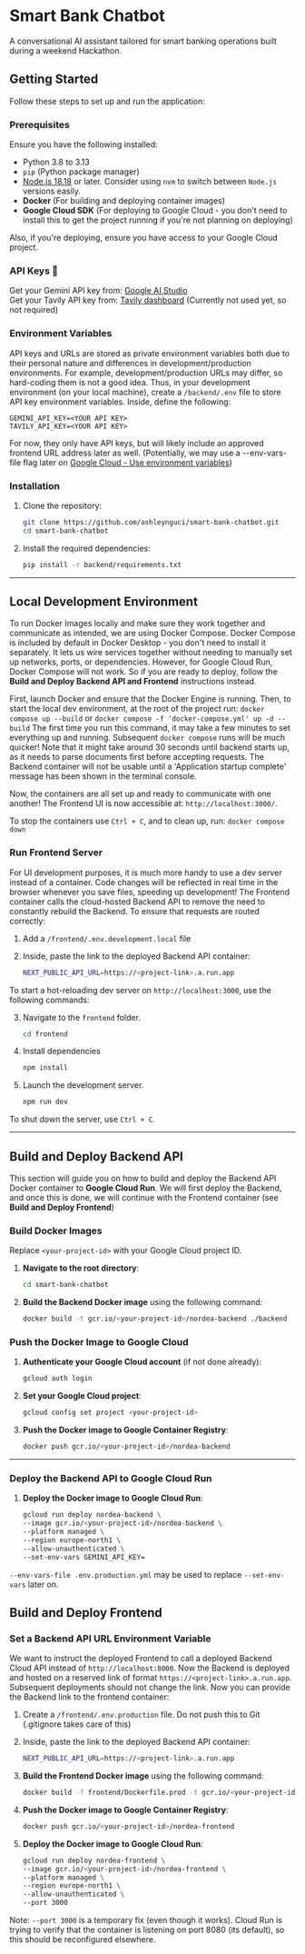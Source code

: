 # Smart Bank Chatbot
A conversational AI assistant tailored for smart banking operations built during a weekend Hackathon.

## Getting Started
Follow these steps to set up and run the application:

### Prerequisites
Ensure you have the following installed:
- Python 3.8 to 3.13
- `pip` (Python package manager)
- [Node.js 18.18](https://nodejs.org/en) or later. Consider using `nvm` to switch between `Node.js` versions easily.
- **Docker** (For building and deploying container images)
- **Google Cloud SDK** (For deploying to Google Cloud - you don't need to install this to get the project running if you're not planning on deploying)

Also, if you're deploying, ensure you have access to your Google Cloud project.

### API Keys 🔑 
Get your Gemini API key from: [Google AI Studio](https://aistudio.google.com/app/apikey)  
Get your Tavily API key from: [Tavily dashboard](https://app.tavily.com/home) (Currently not used yet, so not required)

### Environment Variables
API keys and URLs are stored as private environment variables both due to their personal nature and differences in development/production environments.
For example, development/production URLs may differ, so hard-coding them is not a good idea.
Thus, in your development environment (on your local machine), create a `/backend/.env` file to store API key environment variables.
Inside, define the following:
```
GEMINI_API_KEY=<YOUR API KEY>
TAVILY_API_KEY=<YOUR API KEY>
```
For now, they only have API keys, but will likely include an approved frontend URL address later as well.
(Potentially, we may use a --env-vars-file flag later on [Google Cloud - Use environment variables](https://cloud.google.com/workflows/docs/use-environment-variables)) 

### Installation

1. Clone the repository:
    ```bash
    git clone https://github.com/ashleynguci/smart-bank-chatbot.git
    cd smart-bank-chatbot
    ```

2. Install the required dependencies:
    ```bash
    pip install -r backend/requirements.txt
    ```

---

## Local Development Environment
To run Docker Images locally and make sure they work together and communicate as intended, we are using Docker Compose.
Docker Compose is included by default in Docker Desktop - you don't need to install it separately.
It lets us wire services together without needing to manually set up networks, ports, or dependencies.
However, for Google Cloud Run, Docker Compose will not work. 
So if you are ready to deploy, follow the **Build and Deploy Backend API and Frontend** instructions instead.

First, launch Docker and ensure that the Docker Engine is running. Then, to start the local dev environment, at the root of the project run:
    ```
    docker compose up --build
    ```
or
    ```
    docker compose -f 'docker-compose.yml' up -d --build
    ```
    The first time you run this command, it may take a few minutes to set everything up and running. Subsequent `docker compose` runs will be much quicker!
Note that it might take around 30 seconds until backend starts up, as it needs to parse documents first before accepting requests.
The Backend container will not be usable until a 'Application startup complete' message has been shown in the terminal console.

Now, the containers are all set up and ready to communicate with one another!
The Frontend UI is now accessible at: `http://localhost:3000/`.

To stop the containers use `Ctrl + C`, and to clean up, run:
    ```
    docker compose down
    ```

### Run Frontend Server
For UI development purposes, it is much more handy to use a dev server instead of a container.
Code changes will be reflected in real time in the browser whenever you save files, speeding up development!
The Frontend container calls the cloud-hosted Backend API to remove the need to constantly rebuild the Backend.
To ensure that requests are routed correctly:

1. Add a `/frontend/.env.development.local` file

2. Inside, paste the link to the deployed Backend API container:
    ```bash
    NEXT_PUBLIC_API_URL=https://<project-link>.a.run.app
    ```

To start a hot-reloading dev server on `http://localhost:3000`, use the following commands:

3. Navigate to the `frontend` folder.
    ```bash
    cd frontend
    ```

4. Install dependencies
    ```bash
    npm install
    ```

5. Launch the development server.
    ```bash
    npm run dev
    ```

To shut down the server, use `Ctrl + C`.

---

## Build and Deploy Backend API

This section will guide you on how to build and deploy the Backend API Docker container to **Google Cloud Run**.
We will first deploy the Backend, and once this is done, we will continue with the Frontend container (see **Build and Deploy Frontend**)

### Build Docker Images

Replace `<your-project-id>` with your Google Cloud project ID.

1. **Navigate to the root directory**:
    ```bash
    cd smart-bank-chatbot
    ```

2. **Build the Backend Docker image** using the following command:
    ```bash
    docker build -t gcr.io/<your-project-id>/nordea-backend ./backend
    ```

### Push the Docker Image to Google Cloud

1. **Authenticate your Google Cloud account** (if not done already):
    ```bash
    gcloud auth login
    ```

2. **Set your Google Cloud project**:
    ```bash
    gcloud config set project <your-project-id>
    ```

3. **Push the Docker image to Google Container Registry**:
    ```bash
    docker push gcr.io/<your-project-id>/nordea-backend
    ```

---

### Deploy the Backend API to Google Cloud Run

1. **Deploy the Docker image to Google Cloud Run**:
    ```bash
    gcloud run deploy nordea-backend \
    --image gcr.io/<your-project-id>/nordea-backend \
    --platform managed \
    --region europe-north1 \
    --allow-unauthenticated \
    --set-env-vars GEMINI_API_KEY=
    ```

`--env-vars-file .env.production.yml` may be used to replace `--set-env-vars` later on.

## Build and Deploy Frontend

### Set a Backend API URL Environment Variable
We want to instruct the deployed Frontend to call a deployed Backend Cloud API instead of `http://localhost:8000`.
Now the Backend is deployed and hosted on a reserved link of format `https://<project-link>.a.run.app`. 
Subsequent deployments should not change the link.
Now you can provide the Backend link to the frontend container:

1. Create a `/frontend/.env.production` file. Do not push this to Git (.gitignore takes care of this)

2. Inside, paste the link to the deployed Backend API container:
    ```bash
    NEXT_PUBLIC_API_URL=https://<project-link>.a.run.app
    ```

3. **Build the Frontend Docker image** using the following command:
    ```bash
    docker build -f frontend/Dockerfile.prod -t gcr.io/<your-project-id>/nordea-frontend ./frontend
    ```

4. **Push the Docker image to Google Container Registry**:
    ```bash
    docker push gcr.io/<your-project-id>/nordea-frontend
    ```

5. **Deploy the Docker image to Google Cloud Run**:
    ```bash
    gcloud run deploy nordea-frontend \
    --image gcr.io/<your-project-id>/nordea-frontend \
    --platform managed \
    --region europe-north1 \
    --allow-unauthenticated \
    --port 3000
    ```

Note: `--port 3000` is a temporary fix (even though it works). Cloud Run is trying to verify that the container is listening on port 8080 (its default), so this should be reconfigured elsewhere.